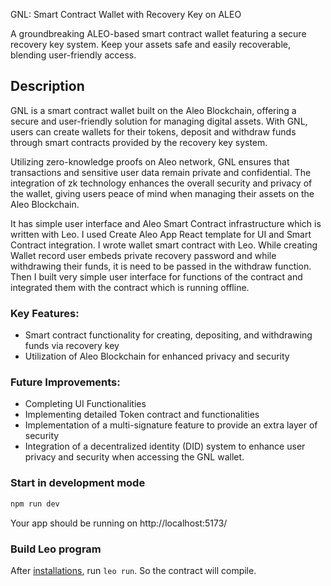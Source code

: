 GNL: Smart Contract Wallet with Recovery Key on ALEO

A groundbreaking ALEO-based smart contract wallet featuring a secure recovery key system. Keep your assets safe and easily recoverable, blending user-friendly access.

## Description
GNL is a smart contract wallet built on the Aleo Blockchain, offering a secure and user-friendly solution for managing digital assets. With GNL, users can create wallets for their tokens, deposit and withdraw funds through smart contracts provided by the recovery key system. 

Utilizing zero-knowledge proofs on Aleo network, GNL ensures that transactions and sensitive user data remain private and confidential. The integration of zk technology enhances the overall security and privacy of the wallet, giving users peace of mind when managing their assets on the Aleo Blockchain.

It has simple user interface and Aleo Smart Contract infrastructure which is written with Leo. I used Create Aleo App React template for UI and Smart Contract integration. I wrote wallet smart contract with Leo. While creating Wallet record user embeds private recovery password and while withdrawing their funds, it is need to be passed in the withdraw function. Then I built very simple user interface for functions of the contract and integrated them with the contract which is running offline.

### Key Features:

- Smart contract functionality for creating, depositing, and withdrawing funds via recovery key
- Utilization of Aleo Blockchain for enhanced privacy and security

### Future Improvements:

- Completing UI Functionalities
- Implementing detailed Token contract and functionalities
- Implementation of a multi-signature feature to provide an extra layer of security
- Integration of a decentralized identity (DID) system to enhance user privacy and security when accessing the GNL wallet.


### Start in development mode

```bash
npm run dev
```

Your app should be running on http://localhost:5173/

### Build Leo program

After [installations](https://developer.aleo.org/sdk/create-aleo-app/tutorial), run ```leo run```. So the contract will compile.
